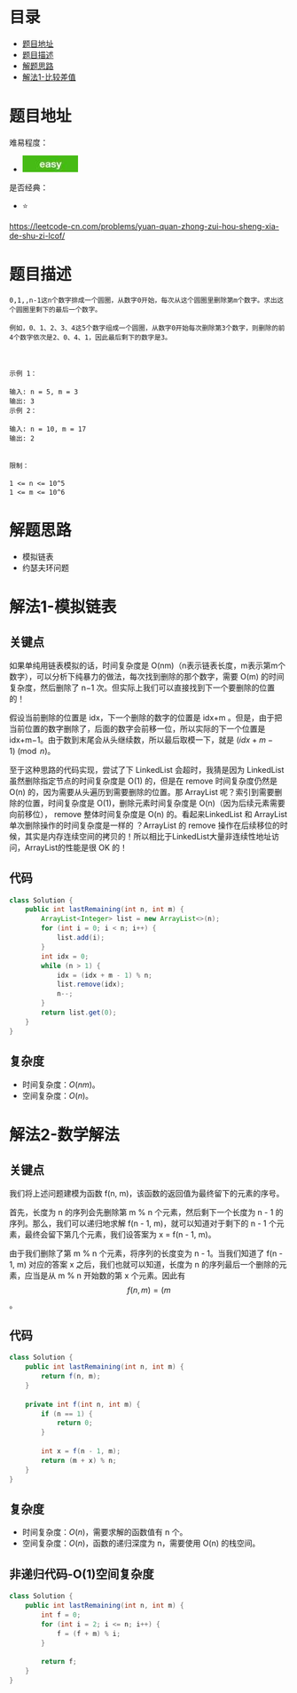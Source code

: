 # 目录
* [题目地址](#题目地址)
* [题目描述](#题目描述)
* [解题思路](#解题思路)
* [解法1-比较差值](#解法1-比较差值)



# 题目地址
难易程度：
- ![medium.jpg](../../.images/easy.jpg)

是否经典：
- ⭐️

https://leetcode-cn.com/problems/yuan-quan-zhong-zui-hou-sheng-xia-de-shu-zi-lcof/

# 题目描述
```$xslt
0,1,,n-1这n个数字排成一个圆圈，从数字0开始，每次从这个圆圈里删除第m个数字。求出这个圆圈里剩下的最后一个数字。

例如，0、1、2、3、4这5个数字组成一个圆圈，从数字0开始每次删除第3个数字，则删除的前4个数字依次是2、0、4、1，因此最后剩下的数字是3。

 

示例 1：

输入: n = 5, m = 3
输出: 3
示例 2：

输入: n = 10, m = 17
输出: 2
 

限制：

1 <= n <= 10^5
1 <= m <= 10^6
```


# 解题思路
- 模拟链表
- 约瑟夫环问题


# 解法1-模拟链表
## 关键点
如果单纯用链表模拟的话，时间复杂度是 O(nm)（n表示链表长度，m表示第m个数字），可以分析下纯暴力的做法，每次找到删除的那个数字，需要 O(m) 的时间复杂度，然后删除了 n−1 次。但实际上我们可以直接找到下一个要删除的位置的！

假设当前删除的位置是 idx，下一个删除的数字的位置是 idx+m 。但是，由于把当前位置的数字删除了，后面的数字会前移一位，所以实际的下一个位置是 idx+m−1。由于数到末尾会从头继续数，所以最后取模一下，就是 $(idx + m - 1) \pmod n$。

至于这种思路的代码实现，尝试了下 LinkedList 会超时，我猜是因为 LinkedList 虽然删除指定节点的时间复杂度是 O(1) 的，但是在 remove 时间复杂度仍然是 O(n) 的，因为需要从头遍历到需要删除的位置。那 ArrayList 呢？索引到需要删除的位置，时间复杂度是 O(1)，删除元素时间复杂度是 O(n)（因为后续元素需要向前移位）， remove 整体时间复杂度是 O(n) 的。看起来LinkedList 和 ArrayList 单次删除操作的时间复杂度是一样的 ？ArrayList 的 remove 操作在后续移位的时候，其实是内存连续空间的拷贝的！所以相比于LinkedList大量非连续性地址访问，ArrayList的性能是很 OK 的！

## 代码
```Java
class Solution {
    public int lastRemaining(int n, int m) {
        ArrayList<Integer> list = new ArrayList<>(n);
        for (int i = 0; i < n; i++) {
            list.add(i);
        }
        int idx = 0;
        while (n > 1) {
            idx = (idx + m - 1) % n;
            list.remove(idx);
            n--;
        }
        return list.get(0);
    }
}
```


## 复杂度
- 时间复杂度：$O(nm)$。
- 空间复杂度：$O(n)$。


# 解法2-数学解法
## 关键点
我们将上述问题建模为函数 f(n, m)，该函数的返回值为最终留下的元素的序号。

首先，长度为 n 的序列会先删除第 m % n 个元素，然后剩下一个长度为 n - 1 的序列。那么，我们可以递归地求解 f(n - 1, m)，就可以知道对于剩下的 n - 1 个元素，最终会留下第几个元素，我们设答案为 x = f(n - 1, m)。

由于我们删除了第 m % n 个元素，将序列的长度变为 n - 1。当我们知道了 f(n - 1, m) 对应的答案 x 之后，我们也就可以知道，长度为 n 的序列最后一个删除的元素，应当是从 m % n 开始数的第 x 个元素。因此有 
$$f(n, m) = (m % n + x) % n = (m + x) % n$$。

## 代码
```Java
class Solution {
    public int lastRemaining(int n, int m) {
        return f(n, m);
    }

    private int f(int n, int m) {
        if (n == 1) {
            return 0;
        }

        int x = f(n - 1, m);
        return (m + x) % n;
    }
}
```


## 复杂度
- 时间复杂度：$O(n)$，需要求解的函数值有 n 个。
- 空间复杂度：$O(n)$，函数的递归深度为 n，需要使用 O(n) 的栈空间。



## 非递归代码-O(1)空间复杂度
```Java
class Solution {
    public int lastRemaining(int n, int m) {
        int f = 0;
        for (int i = 2; i <= n; i++) {
            f = (f + m) % i;
        }
        
        return f;
    }
}
```